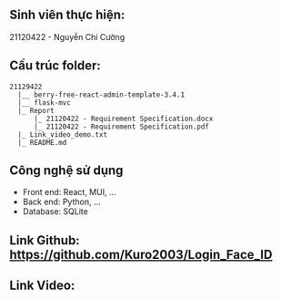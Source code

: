 ## Sinh viên thực hiện:
21120422 - Nguyễn Chí Cường

## Cấu trúc folder:

    21129422
      |__ berry-free-react-admin-template-3.4.1
      |__ flask-mvc
      |_ Report
          |_ 21120422 - Requirement Specification.docx
          |_ 21120422 - Requirement Specification.pdf
      |_ Link_video_demo.txt
      |_ README.md
      
## Công nghệ sử dụng

- Front end: React, MUI, ...
- Back end: Python, ...
- Database: SQLite

## Link Github: https://github.com/Kuro2003/Login_Face_ID

## Link Video: 
